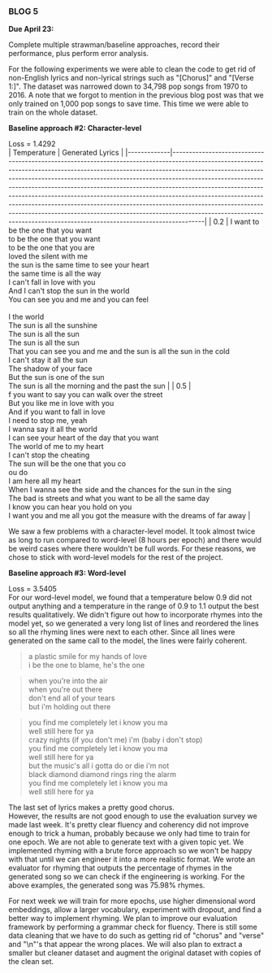 ### BLOG 5 ###

**Due April 23:**  

Complete multiple strawman/baseline approaches, record their performance, plus perform error analysis.

For the following experiments we were able to clean the code to get rid of non-English lyrics and non-lyrical strings such as "[Chorus]" and "[Verse 1:]". The dataset was narrowed down to 34,798 pop songs from 1970 to 2016. A note that we forgot to mention in the previous blog post was that we only trained on 1,000 pop songs to save time. This time we were able to train on the whole dataset. 

**Baseline approach #2: Character-level**  

Loss = 1.4292  
| Temperature | Generated Lyrics                                                                                                                                                                                                                                                                                                                                                                                                                                                                                                                                                                                                                                         |
|-------------|----------------------------------------------------------------------------------------------------------------------------------------------------------------------------------------------------------------------------------------------------------------------------------------------------------------------------------------------------------------------------------------------------------------------------------------------------------------------------------------------------------------------------------------------------------------------------------------------------------------------------------------------------------|
| 0.2         | I want to be the one that you want<br>to be the one that you want<br>to be the one that you are<br>loved the silent with me<br>the sun is the same time to see your heart<br>the same time is all the way<br>I can't fall in love with you<br>And I can't stop the sun in the world<br>You can see you and me and you can feel<br><br>I the world<br>The sun is all the sunshine<br>The sun is all the sun<br>The sun is all the sun<br>That you can see you and me and the sun is all the sun in the cold<br>I can't stay it all the sun<br>The shadow of your face<br>But the sun is one of the sun<br>The sun is all the morning and the past the sun |
| 0.5         | <br>f you want to say you can walk over the street<br>But you like me in love with you<br>And if you want to fall in love<br>I need to stop me, yeah<br>I wanna say it all the world<br>I can see your heart of the day that you want<br>The world of me to my heart<br>I can't stop the cheating<br>The sun will be the one that you co<br>ou do<br>I am here all my heart<br>When I wanna see the side and the chances for the sun in the sing<br>The bad is streets and what you want to be all the same day<br>I know you can hear you hold on you<br>I want you and me all you got the measure with the dreams of far away                          |

We saw a few problems with a character-level model. It took almost twice as long to run compared to word-level (8 hours per epoch) and there would be weird cases where there wouldn't be full words. For these reasons, we chose to stick with word-level models for the rest of the project.  

**Baseline approach #3: Word-level**  

Loss = 3.5405  
For our word-level model, we found that a temperature below 0.9 did not output anything and a temperature in the range of 0.9 to 1.1 output the best results qualitatively. We didn't figure out how to incorporate rhymes into the model yet, so we generated a very long list of lines and reordered the lines so all the rhyming lines were next to each other. Since all lines were generated on the same call to the model, the lines were fairly coherent.

> a plastic smile for my hands of love<br>i be the one to blame, he's the one

> when you're into the air<br>when you're out there<br>don't end all of your tears<br>but i'm holding out there

> you find me completely let i know you ma<br>well still here for ya<br>crazy nights (if you don't me) i'm (baby i don't stop)<br>you find me completely let i know you ma<br>well still here for ya<br>but the music's all i gotta do or die i'm not<br>black diamond diamond rings ring the alarm<br>you find me completely let i know you ma<br>well still here for ya

The last set of lyrics makes a pretty good chorus.  
However, the results are not good enough to use the evaluation survey we made last week. It's pretty clear fluency and coherency did not improve enough to trick a human, probably because we only had time to train for one epoch. We are not able to generate text with a given topic yet. We implemented rhyming with a brute force approach so we won't be happy with that until we can engineer it into a more realistic format. We wrote an evaluator for rhyming that outputs the percentage of rhymes in the generated song so we can check if the engineering is working. For the above examples, the generated song was 75.98% rhymes. 

For next week we will train for more epochs, use higher dimensional word embeddings, allow a larger vocabulary, experiment with dropout, and find a better way to implement rhyming. We plan to improve our evaluation framework by performing a grammar check for fluency. There is still some data cleaning that we have to do such as getting rid of "chorus" and "verse" and "\n"'s that appear the wrong places. We will also plan to extract a smaller but cleaner dataset and augment the original dataset with copies of the clean set. 

